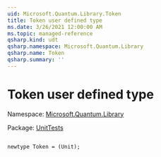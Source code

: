 ```yaml
---
uid: Microsoft.Quantum.Library.Token
title: Token user defined type
ms.date: 3/26/2021 12:00:00 AM
ms.topic: managed-reference
qsharp.kind: udt
qsharp.namespace: Microsoft.Quantum.Library
qsharp.name: Token
qsharp.summary: ''
---
```


# Token user defined type

Namespace: [Microsoft.Quantum.Library](xref:Microsoft.Quantum.Library)

Package: [UnitTests](https://nuget.org/packages/UnitTests)




```qsharp

newtype Token = (Unit);
```

